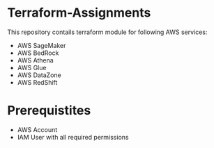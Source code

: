 # Terraform-Assignments

This repository contails terraform module for following AWS services:
 - AWS SageMaker
 - AWS BedRock
 - AWS Athena
 - AWS Glue
 - AWS DataZone
 - AWS RedShift

# Prerequistites
 - AWS Account
 - IAM User with all required permissions
   
